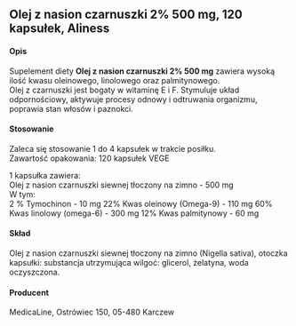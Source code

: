 ## Olej z nasion czarnuszki 2% 500 mg, 120 kapsułek, Aliness

#### Opis

Supelement diety **Olej z nasion czarnuszki 2% 500 mg** zawiera wysoką ilość kwasu oleinowego, linolowego oraz palmitynowego.  
Olej z czarnuszki jest bogaty w witaminę E i F. Stymuluje układ odpornościowy, aktywuje procesy odnowy i odtruwania organizmu, poprawia stan włosów i paznokci.

#### Stosowanie

Zaleca się stosowanie 1 do 4 kapsułek w trakcie posiłku.  
Zawartość opakowania: 120 kapsułek VEGE

1 kapsułka zawiera:                              
Olej z nasion czarnuszki siewnej tłoczony na zimno - 500 mg  
W tym:  
2 % Tymochinon - 10 mg 
22% Kwas oleinowy (Omega-9) -  110 mg 
60% Kwas linolowy (omega-6) - 300 mg 
12%  Kwas palmitynowy - 60 mg

#### Skład

Olej z nasion czarnuszki siewnej tłoczony na zimno (Nigella sativa), otoczka kapsułki: substancja utrzymująca wilgoć: glicerol, żelatyna, woda oczyszczona.

#### Producent
MedicaLine, Ostrówiec 150, 05-480 Karczew